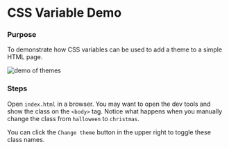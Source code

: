 # CSS Variable Demo

### Purpose

To demonstrate how CSS variables can be used to add a theme to a simple HTML page.

![demo of themes](https://mc.dev/wp-content/uploads/2022/06/css_var_demo.gif)

### Steps

Open `index.html` in a browser.  You may want to open the dev tools and show the class on the `<body>` tag.  Notice what happens when you manually change the class from `halloween` to `christmas`.   

You can click the `Change theme` button in the upper right to toggle these class names.
